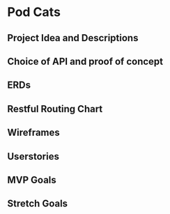 # Pod Cats

## Project Idea and Descriptions

## Choice of API and proof of concept

## ERDs

## Restful Routing Chart

## Wireframes

## Userstories

## MVP Goals

## Stretch Goals
